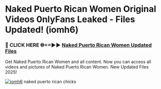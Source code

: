 # Naked Puerto Rican Women Original Videos 0nlyFans Leaked - Files Updated! (iomh6)

<h3>🔴 CLICK HERE 🌐==►► <a href="https://tinyurl.com/up5wt9bj" rel="nofollow">Naked Puerto Rican Women Updated Files</a></h3>

Get Naked Puerto Rican Women and all content. Now you can access all videos and pictures of Naked Puerto Rican Women. New Updated Files 2025!

[![iomh6](https://i.imgur.com/ABiUzMV.gif)](https://tinyurl.com/up5wt9bj)
naked puerto rican chicks